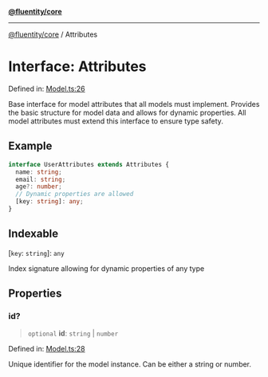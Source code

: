 [**@fluentity/core**](../README.md)

***

[@fluentity/core](../globals.md) / Attributes

# Interface: Attributes

Defined in: [Model.ts:26](https://github.com/cedricpierre/fluentity-core/blob/3fe6c86a18154ac4efbce09906962ec5c54c4879/src/Model.ts#L26)

Base interface for model attributes that all models must implement.
Provides the basic structure for model data and allows for dynamic properties.
All model attributes must extend this interface to ensure type safety.

## Example

```typescript
interface UserAttributes extends Attributes {
  name: string;
  email: string;
  age?: number;
  // Dynamic properties are allowed
  [key: string]: any;
}
```

## Indexable

\[`key`: `string`\]: `any`

Index signature allowing for dynamic properties of any type

## Properties

### id?

> `optional` **id**: `string` \| `number`

Defined in: [Model.ts:28](https://github.com/cedricpierre/fluentity-core/blob/3fe6c86a18154ac4efbce09906962ec5c54c4879/src/Model.ts#L28)

Unique identifier for the model instance. Can be either a string or number.
